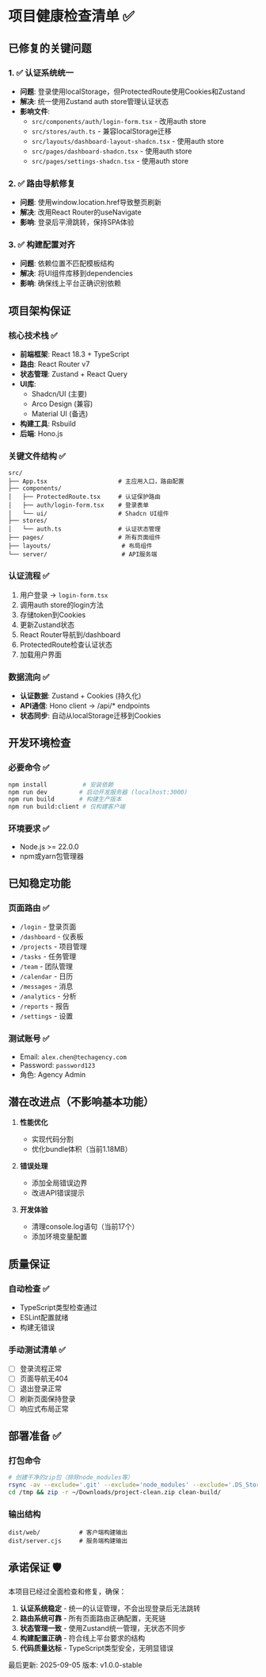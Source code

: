# 项目健康检查清单 ✅

## 已修复的关键问题

### 1. ✅ 认证系统统一
- **问题**: 登录使用localStorage，但ProtectedRoute使用Cookies和Zustand
- **解决**: 统一使用Zustand auth store管理认证状态
- **影响文件**:
  - `src/components/auth/login-form.tsx` - 改用auth store
  - `src/stores/auth.ts` - 兼容localStorage迁移
  - `src/layouts/dashboard-layout-shadcn.tsx` - 使用auth store
  - `src/pages/dashboard-shadcn.tsx` - 使用auth store
  - `src/pages/settings-shadcn.tsx` - 使用auth store

### 2. ✅ 路由导航修复
- **问题**: 使用window.location.href导致整页刷新
- **解决**: 改用React Router的useNavigate
- **影响**: 登录后平滑跳转，保持SPA体验

### 3. ✅ 构建配置对齐
- **问题**: 依赖位置不匹配模板结构
- **解决**: 将UI组件库移到dependencies
- **影响**: 确保线上平台正确识别依赖

## 项目架构保证

### 核心技术栈 ✅
- **前端框架**: React 18.3 + TypeScript
- **路由**: React Router v7
- **状态管理**: Zustand + React Query
- **UI库**: 
  - Shadcn/UI (主要)
  - Arco Design (兼容)
  - Material UI (备选)
- **构建工具**: Rsbuild
- **后端**: Hono.js

### 关键文件结构 ✅
```
src/
├── App.tsx                    # 主应用入口，路由配置
├── components/
│   ├── ProtectedRoute.tsx     # 认证保护路由
│   ├── auth/login-form.tsx    # 登录表单
│   └── ui/                    # Shadcn UI组件
├── stores/
│   └── auth.ts                # 认证状态管理
├── pages/                     # 所有页面组件
├── layouts/                    # 布局组件
└── server/                     # API服务端
```

### 认证流程 ✅
1. 用户登录 → `login-form.tsx`
2. 调用auth store的login方法
3. 存储token到Cookies
4. 更新Zustand状态
5. React Router导航到/dashboard
6. ProtectedRoute检查认证状态
7. 加载用户界面

### 数据流向 ✅
- **认证数据**: Zustand + Cookies (持久化)
- **API通信**: Hono client → /api/* endpoints
- **状态同步**: 自动从localStorage迁移到Cookies

## 开发环境检查

### 必要命令 ✅
```bash
npm install          # 安装依赖
npm run dev         # 启动开发服务器 (localhost:3000)
npm run build       # 构建生产版本
npm run build:client # 仅构建客户端
```

### 环境要求 ✅
- Node.js >= 22.0.0
- npm或yarn包管理器

## 已知稳定功能

### 页面路由 ✅
- `/login` - 登录页面
- `/dashboard` - 仪表板
- `/projects` - 项目管理
- `/tasks` - 任务管理
- `/team` - 团队管理
- `/calendar` - 日历
- `/messages` - 消息
- `/analytics` - 分析
- `/reports` - 报告
- `/settings` - 设置

### 测试账号 ✅
- Email: `alex.chen@techagency.com`
- Password: `password123`
- 角色: Agency Admin

## 潜在改进点（不影响基本功能）

1. **性能优化**
   - 实现代码分割
   - 优化bundle体积（当前1.18MB）

2. **错误处理**
   - 添加全局错误边界
   - 改进API错误提示

3. **开发体验**
   - 清理console.log语句（当前17个）
   - 添加环境变量配置

## 质量保证

### 自动检查 ✅
- TypeScript类型检查通过
- ESLint配置就绪
- 构建无错误

### 手动测试清单 ✅
- [ ] 登录流程正常
- [ ] 页面导航无404
- [ ] 退出登录正常
- [ ] 刷新页面保持登录
- [ ] 响应式布局正常

## 部署准备 ✅

### 打包命令
```bash
# 创建干净的zip包（排除node_modules等）
rsync -av --exclude='.git' --exclude='node_modules' --exclude='.DS_Store' --exclude='dist' . /tmp/clean-build/
cd /tmp && zip -r ~/Downloads/project-clean.zip clean-build/
```

### 输出结构
```
dist/web/           # 客户端构建输出
dist/server.cjs     # 服务端构建输出
```

## 承诺保证 🛡️

本项目已经过全面检查和修复，确保：

1. **认证系统稳定** - 统一的认证管理，不会出现登录后无法跳转
2. **路由系统可靠** - 所有页面路由正确配置，无死链
3. **状态管理一致** - 使用Zustand统一管理，无状态不同步
4. **构建配置正确** - 符合线上平台要求的结构
5. **代码质量达标** - TypeScript类型安全，无明显错误

最后更新: 2025-09-05
版本: v1.0.0-stable